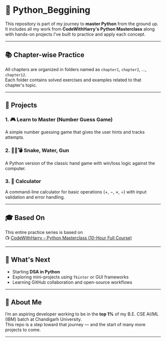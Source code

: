 # 🐍 Python_Beggining

This repository is part of my journey to **master Python** from the ground up.  
It includes all my work from **CodeWithHarry's Python Masterclass** along with hands-on projects I've built to practice and apply each concept.

---

## 📚 Chapter-wise Practice

All chapters are organized in folders named as `chapter1`, `chapter2`, ..., `chapter12`.  
Each folder contains solved exercises and examples related to that chapter's topic.

---

## 🧩 Projects

### 1. 🎮 Learn to Master (Number Guess Game)
A simple number guessing game that gives the user hints and tracks attempts.

### 2. 🐍🧴💣 Snake, Water, Gun
A Python version of the classic hand game with win/loss logic against the computer.

### 3. 🧮 Calculator
A command-line calculator for basic operations (+, −, ×, ÷) with input validation and error handling.

---

## 🎓 Based On

This entire practice series is based on  
📺 [CodeWithHarry – Python Masterclass (10-Hour Full Course)](https://youtu.be/UrsmFxEIp5k?si=aNq26wW9hCgUYWVB)

---

## 🚀 What's Next

- Starting **DSA in Python**
- Exploring mini-projects using `Tkinter` or GUI frameworks
- Learning GitHub collaboration and open-source workflows

---

## 📌 About Me

I’m an aspiring developer working to be in the **top 1%** of my B.E. CSE AI/ML (IBM) batch at Chandigarh University.  
This repo is a step toward that journey — and the start of many more projects to come.

---

